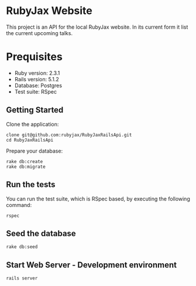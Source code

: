 # RubyJax Website

This project is an API for the local RubyJax website. In its current form it
list the current upcoming talks.

# Prequisites

* Ruby version: 2.3.1
* Rails version: 5.1.2
* Database:  Postgres
* Test suite:  RSpec

## Getting Started
Clone the application:

```
clone git@github.com:rubyjax/RubyJaxRailsApi.git
cd RubyJaxRailsApi
```

Prepare your database:
```
rake db:create
rake db:migrate
```

## Run the tests
You can run the test suite, which is RSpec based, by executing the following command:

```
rspec
```

## Seed the database

```
rake db:seed
```

## Start Web Server - Development environment

```
rails server
```
